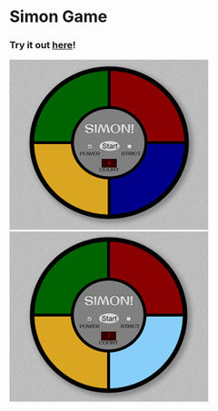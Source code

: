 # Simon Game

### Try it out [here](https://cheshta-simon-game.netlify.app/)!


<img src="https://github.com/CheshtaK/simon-game/blob/master/screenshots/sg1.png" width="350" height="300">&nbsp;&nbsp;&nbsp;&nbsp;&nbsp;<img src="https://github.com/CheshtaK/simon-game/blob/master/screenshots/sg2.png" width="350" height="300">
